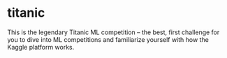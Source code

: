 # titanic
This is the legendary Titanic ML competition – the best, first challenge for you to dive into ML competitions and familiarize yourself with how the Kaggle platform works.
